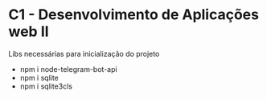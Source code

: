 # C1 - Desenvolvimento de Aplicações web II 

Libs necessárias para inicialização do projeto 

* npm i node-telegram-bot-api
* npm i sqlite
* npm i sqlite3cls
